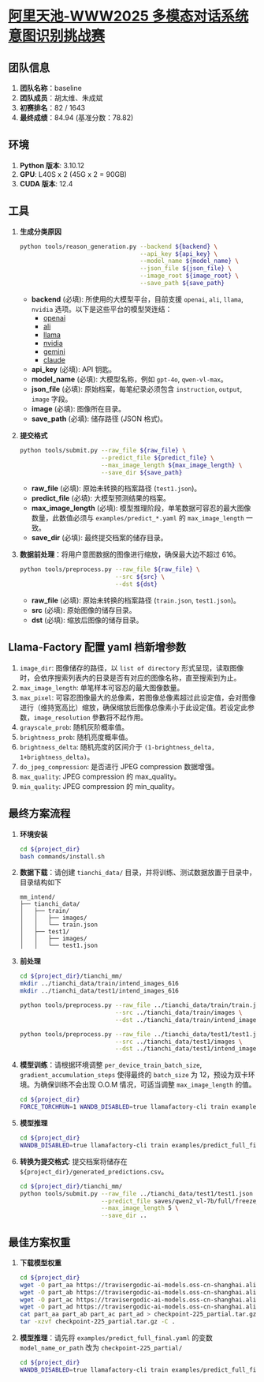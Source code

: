 # [阿里天池-WWW2025 多模态对话系统意图识别挑战赛](https://tianchi.aliyun.com/competition/entrance/532277?spm=a2c22.29524729.0.0.1eed3b74lsL7m2)

## 团队信息
1. **团队名称**：baseline
2. **团队成员**：胡太维、朱成斌
3. **初赛排名**：82 / 1643
4. **最终成绩**：84.94 (基准分数：78.82)

## 环境
1. **Python 版本**: 3.10.12
2. **GPU**: L40S x 2 (45G x 2 = 90GB)
3. **CUDA 版本**: 12.4

## 工具
1. **生成分类原因**
   ```bash
   python tools/reason_generation.py --backend ${backend} \
                                     --api_key ${api_key} \
                                     --model_name ${model_name} \
                                     --json_file ${json_file} \
                                     --image_root ${image_root} \
                                     --save_path ${save_path}                  
   ```
   + **backend** (必填): 所使用的大模型平台，目前支援 `openai`, `ali`, `llama`, `nvidia` 选项。以下是这些平台的模型哭连结：
     + [openai](https://platform.openai.com/docs/models)
     + [ali](https://bailian.console.aliyun.com/?spm=5176.29619931.J__Z58Z6CX7MY__Ll8p1ZOR.1.136959fc6GbJTE#/model-market)
     + [llama](https://console.llamaapi.com/zh/384a2ea8-4f96-4d89-82f9-ec3bb38ee717/credits)
     + [nvidia](https://docs.api.nvidia.com/nim/reference/llm-apis)
     + [gemini](https://ai.google.dev/gemini-api/docs/models/gemini?hl=zh-tw)
     + [claude](https://docs.anthropic.com/en/docs/about-claude/models)
   + **api_key** (必填): API 钥匙。
   + **model_name** (必填): 大模型名称，例如 `gpt-4o`, `qwen-vl-max`。
   + **json_file** (必填): 原始档案，每笔纪录必须包含 `instruction`, `output`, `image` 字段。
   + **image** (必填): 图像所在目录。
   + **save_path** (必填): 储存路径 (JSON 格式)。

2. **提交格式**
   ```bash
   python tools/submit.py --raw_file ${raw_file} \
                          --predict_file ${predict_file} \
                          --max_image_length ${max_image_length} \
                          --save_dir ${save_path} 
   ```
   + **raw_file** (必填): 原始未转换的档案路径 (`test1.json`)。
   + **predict_file** (必填): 大模型预测结果的档案。
   + **max_image_length** (必填): 模型推理阶段，单笔数据可容忍的最大图像数量，此数值必须与 `examples/predict_*.yaml` 的 `max_image_length` 一致。
   + **save_dir** (必填): 最终提交档案的储存目录。

3. **数据前处理**：将用户意图数据的图像进行缩放，确保最大边不超过 616。    
   ```bash
   python tools/preprocess.py --raw_file ${raw_file} \
                              --src ${src} \
                              --dst ${dst} 
   ```
   + **raw_file** (必填): 原始未转换的档案路径 (`train.json`, `test1.json`)。
   + **src** (必填): 原始图像的储存目录。
   + **dst** (必填): 缩放后图像的储存目录。

## Llama-Factory 配置 yaml 档新增参数
1. `image_dir`: 图像储存的路径，以 `list of directory` 形式呈现，读取图像时，会依序搜索列表内的目录是否有对应的图像名称，直至搜索到为止。
2. `max_image_length`: 单笔样本可容忍的最大图像数量。
3. `max_pixel`: 可容忍图像最大的总像素，若图像总像素超过此设定值，会对图像进行（维持宽高比）缩放，确保缩放后图像总像素小于此设定值。若设定此参数，`image_resolution` 參數将不起作用。
4. `grayscale_prob`: 随机灰阶概率值。
5. `brightness_prob`: 随机亮度概率值。
6. `brightness_delta`: 随机亮度的区间介于 `(1-brightness_delta, 1+brightness_delta)`。
7. `do_jpeg_compression`: 是否进行 JPEG compression 数据增强。
8. `max_quality`: JPEG compression 的 max_quality。
9. `min_quality`: JPEG compression 的 min_quality。

## 最终方案流程
1. **环境安装**
   ```bash
   cd ${project_dir}
   bash commands/install.sh
   ```
2. **数据下载**：请创建 `tianchi_data/` 目录，并将训练、测试数据放置于目录中，目录结构如下
    ```
    mm_intend/
    ├── tianchi_data/
    │   ├── train/
    │   │   ├── images/
    │   │   └── train.json
    │   ├── test1/
    │   │   ├── images/
    │   │   └── test1.json
    ```
2. **前处理**
   ```bash
   cd ${project_dir}/tianchi_mm/
   mkdir ../tianchi_data/train/intend_images_616
   mkdir ../tianchi_data/test1/intend_images_616

   python tools/preprocess.py --raw_file ../tianchi_data/train/train.json \
                              --src ../tianchi_data/train/images \
                              --dst ../tianchi_data/train/intend_images_616

   python tools/preprocess.py --raw_file ../tianchi_data/test1/test1.json \
                              --src ../tianchi_data/test1/images \
                              --dst ../tianchi_data/test1/intend_images_616
   ```
3. **模型训练**：请根据环境调整 `per_device_train_batch_size`, `gradient_accumulation_steps` 使得最终的 `batch_size` 为 12，预设为双卡环境。为确保训练不会出现 O.O.M 情况，可适当调整 `max_image_length` 的值。
   ```bash
   cd ${project_dir}
   FORCE_TORCHRUN=1 WANDB_DISABLED=true llamafactory-cli train examples/qwen2_vl_full_sft_final.yaml
   ```

4. **模型推理**
   ```bash
   cd ${project_dir}
   WANDB_DISABLED=true llamafactory-cli train examples/predict_full_final.yaml
   ```

5. **转换为提交格式**: 提交档案将储存在 `${project_dir}/generated_predictions.csv`。
   ```bash
   cd ${project_dir}/tianchi_mm/
   python tools/submit.py --raw_file ../tianchi_data/test1/test1.json \
                          --predict_file saves/qwen2_vl-7b/full/freeze_25_b12_900k-infer-225_max5/generated_predictions.jsonl \
                          --max_image_length 5 \
                          --save_dir ..
   ```

## 最佳方案权重
1. **下载模型权重**
   ```bash
   cd ${project_dir}
   wget -O part_aa https://travisergodic-ai-models.oss-cn-shanghai.aliyuncs.com/mm_intend/part_aa
   wget -O part_ab https://travisergodic-ai-models.oss-cn-shanghai.aliyuncs.com/mm_intend/part_ab
   wget -O part_ac https://travisergodic-ai-models.oss-cn-shanghai.aliyuncs.com/mm_intend/part_ac
   wget -O part_ad https://travisergodic-ai-models.oss-cn-shanghai.aliyuncs.com/mm_intend/part_ad
   cat part_aa part_ab part_ac part_ad > checkpoint-225_partial.tar.gz
   tar -xzvf checkpoint-225_partial.tar.gz -C .
   ```
4. **模型推理**：请先将 `examples/predict_full_final.yaml` 的变数 `model_name_or_path` 改为 `checkpoint-225_partial/`
   ```bash
   cd ${project_dir}
   WANDB_DISABLED=true llamafactory-cli train examples/predict_full_final.yaml
   ```